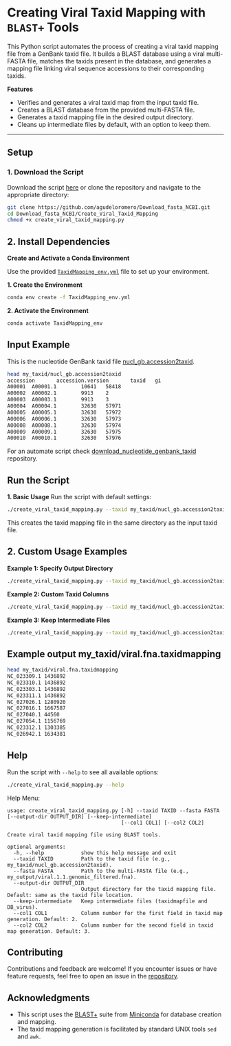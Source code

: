 # Creating Viral Taxid Mapping with `BLAST+` Tools

This Python script automates the process of creating a viral taxid mapping file from a GenBank taxid file. It builds a BLAST database using a viral multi-FASTA file, matches the taxids present in the database, and generates a mapping file linking viral sequence accessions to their corresponding taxids.

**Features**

* Verifies and generates a viral taxid map from the input taxid file.
* Creates a BLAST database from the provided multi-FASTA file.
* Generates a taxid mapping file in the desired output directory.
* Cleans up intermediate files by default, with an option to keep them.

---

## **Setup**

### 1. Download the Script

Download the script [here](https://github.com/agudeloromero/Download_fasta_NCBI/blob/main/create_viral_taxid_mapping/create_viral_taxid_mapping.py) or clone the repository and navigate to the appropriate directory:
```bash
git clone https://github.com/agudeloromero/Download_fasta_NCBI.git
cd Download_fasta_NCBI/Create_Viral_Taxid_Mapping
chmod +x create_viral_taxid_mapping.py
```

## 2. Install Dependencies
**Create and Activate a Conda Environment**

Use the provided [`TaxidMapping_env.yml`](https://github.com/agudeloromero/Download_fasta_NCBI/blob/main/create_viral_taxid_mapping/TaxidMapping_env.yml) file to set up your environment.

**1. Create the Environment**
```bash
conda env create -f TaxidMapping_env.yml
```

**2. Activate the Environment**
```bash
conda activate TaxidMapping_env
```

## Input Example

This is the nucleotide GenBank taxid file [nucl_gb.accession2taxid](https://ftp.ncbi.nih.gov/pub/taxonomy/accession2taxid/).
```bash
head my_taxid/nucl_gb.accession2taxid
accession       accession.version       taxid   gi
A00001  A00001.1        10641   58418
A00002  A00002.1        9913    2
A00003  A00003.1        9913    3
A00004  A00004.1        32630   57971
A00005  A00005.1        32630   57972
A00006  A00006.1        32630   57973
A00008  A00008.1        32630   57974
A00009  A00009.1        32630   57975
A00010  A00010.1        32630   57976
```
For an automate script check [download_nucleotide_genbank_taxid](https://github.com/agudeloromero/Download_fasta_NCBI/blob/main/download_nucleotide_genbank_taxid/README.md) repository.

## Run the Script
**1. Basic Usage**
Run the script with default settings:
```bash
./create_viral_taxid_mapping.py --taxid my_taxid/nucl_gb.accession2taxid --fasta my_output/viral.1.1.genomic_filtered.fna
```
This creates the taxid mapping file in the same directory as the input taxid file.

## 2. Custom Usage Examples

**Example 1: Specify Output Directory**
```bash
./create_viral_taxid_mapping.py --taxid my_taxid/nucl_gb.accession2taxid --fasta my_output/viral.1.1.genomic_filtered.fna --output-dir custom_output
```

**Example 2: Custom Taxid Columns**
```bash
./create_viral_taxid_mapping.py --taxid my_taxid/nucl_gb.accession2taxid --fasta my_output/viral.1.1.genomic_filtered.fna --col1 1 --col2 2
```

**Example 3: Keep Intermediate Files**
```bash
./create_viral_taxid_mapping.py --taxid my_taxid/nucl_gb.accession2taxid --fasta my_output/viral.1.1.genomic_filtered.fna --keep-intermediate
```

## Example output my_taxid/viral.fna.taxidmapping
```bash
head my_taxid/viral.fna.taxidmapping 
NC_023309.1 1436892
NC_023310.1 1436892
NC_023303.1 1436892
NC_023311.1 1436892
NC_027026.1 1280920
NC_027016.1 1667587
NC_027040.1 44560
NC_027054.1 1156769
NC_023312.1 1303385
NC_026942.1 1634381
```

## Help

Run the script with `--help` to see all available options:
```bash
./create_viral_taxid_mapping.py --help
```

Help Menu:
```
usage: create_viral_taxid_mapping.py [-h] --taxid TAXID --fasta FASTA [--output-dir OUTPUT_DIR] [--keep-intermediate]
                                     [--col1 COL1] [--col2 COL2]

Create viral taxid mapping file using BLAST tools.

optional arguments:
  -h, --help            show this help message and exit
  --taxid TAXID         Path to the taxid file (e.g., my_taxid/nucl_gb.accession2taxid).
  --fasta FASTA         Path to the multi-FASTA file (e.g., my_output/viral.1.1.genomic_filtered.fna).
  --output-dir OUTPUT_DIR
                        Output directory for the taxid mapping file. Default: same as the taxid file location.
  --keep-intermediate   Keep intermediate files (taxidmapfile and DB_virus).
  --col1 COL1           Column number for the first field in taxid map generation. Default: 2.
  --col2 COL2           Column number for the second field in taxid map generation. Default: 3.
```

## Contributing

Contributions and feedback are welcome! If you encounter issues or have feature requests, feel free to open an issue in the [repository](https://github.com/agudeloromero/Download_fasta_NCBI/issues).

## Acknowledgments

* This script uses the [BLAST+](https://anaconda.org/bioconda/blast) suite from [Miniconda](https://docs.anaconda.com/miniconda/) for database creation and mapping.
* The taxid mapping generation is facilitated by standard UNIX tools `sed` and `awk`.
